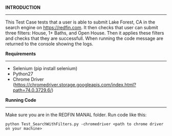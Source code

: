 **INTRODUCTION**
________________


This Test Case tests that a user is able to submit Lake Forest, CA in the search engine on https://redfin.com. It then checks that user can submit three filters: House, 1+ Baths, and Open House. Then it applies these filters and checks that they are successfull. When running the code message are returned to the console showing the logs. 

**Requirements**
________________


- Selenium (pip install selenium)
- Python27
- Chrome Driver (https://chromedriver.storage.googleapis.com/index.html?path=74.0.3729.6/)

**Running Code**
______________


Make sure you are in the REDFIN MANAL folder. Run code like this:
```
python Test_SearchWithFilters.py -chromedriver <path to chrome driver on your machine>
```

